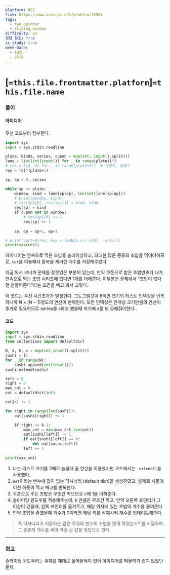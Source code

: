 ```yaml
---
platform: BOJ
link: https://www.acmicpc.net/problem/15961
tags:
  - two_pointer
  - sliding_window
difficulty: g4
정답 참조: true
is_study: true
week-date:
  - 10월
  - 2주차
---
```


#  \[`=this.file.frontmatter.platform`\]`=this.file.name`


### 풀이
#### 아이디어
우선 코드부터 첨부한다.
```python
import sys
input = sys.stdin.readline

plate, kinda, series, cupon = map(int, input().split())
lane = list(int(input()) for _ in range(plate))*2
# res = [[0, 0] for _ in range(plate+1)]  # 가짓수, 종류수
res = [0]*(plate+1)

sp, ep = 0, series

while sp <= plate:
    window, kind = lane[sp:ep], len(set(lane[sp:ep]))
    # print(window, kind)
    # res[sp][0], res[sp][1] = kind, kind
    res[sp] = kind
    if cupon not in window:
        # res[sp][0] += 1
        res[sp] += 1
        
    sp, ep = sp+1, ep+1

# print(sorted(res, key = lambda x:(-x[0], -x[1])))
print(max(res))
```
아이디어는 연속으로 먹은 초밥을 슬라이싱하고, 최대한 많은 종류의 초밥을 먹어야하므로, `set`을 이용해서 중복을 제거한 개수를 저장해주었다.

지금 와서 보니까 문제를 잘못읽은 부분이 있는데, 만약 쿠폰으로 받은 초밥번호가 내가 연속으로 먹는 초밥 시리즈에 없다면 1개를 더해준다. 이부분은 문제에서 "초밥이 없다면 만들어준다"라는 조건을 빼고 봐서 그렇다.

이 코드는 우선 시간초과가 발생한다. 그도그럴것이 6백만 크기의 리스트 인덱싱을 반복하니까 $N \times (N-1)$정도의 연산이 반복된다. 또한 인덱싱은 인덱싱 크기만큼의 연산이 추가로 필요하므로 series를 s라고 했을때 저기에 s를 또 곱해줘야한다..


#### 코드
```python
import sys
input = sys.stdin.readline
from collections import defaultdict

N, d, k, c = map(int,input().split())
sushi = []
for _ in range(N):
    sushi.append(int(input()))
sushi.extend(sushi)

left = 0
right = 0
max_cnt = 0
eat = defaultdict(int)

eat[c] += 1

for right in range(len(sushi)):
    eat[sushi[right]] += 1

    if right >= k-1:
        max_cnt = max(max_cnt,len(eat))
        eat[sushi[left]] -= 1
        if eat[sushi[left]] == 0:
            del eat[sushi[left]]
        left += 1
        
print(max_cnt)
```
1. 나는 리스트 크기를 2배로 늘릴때 곱 연산을 이용했지만 코드에서는 `.extend()`를 사용했다.
2. `eat`이라는 변수에 값이 없는 딕셔너리 (default dict)을 생성하였고, 실제로 시뮬레이션 하듯이 먹고 빼고를 반복한다.
3. 쿠폰으로 주는 초밥은 무조건 먹으므로 c에 1을 더해준다.
4. 슬라이딩 윈도우를 적용해주는데, k 만큼은 무조건 먹고, 만약 오른쪽 포인터가 그 이상이 갔을때, 왼쪽 포인터를 옮겨주고, 해당 위치에 있는 초밥의 개수를 줄여준다
5. 만약 초밥을 줄였을때 개수가 0이라면 해당 키를 삭제시켜 개수를 업데이트해준다.


> 즉 딕셔너리가 저장하는 값은 각각의 번호의 초밥을 몇개 먹었는가? 를 저장하며, 그 종류의 개수를 세어 가장 큰 값을 정답으로 한다.

---
### 회고
슬라이딩 윈도우라는 주제를 제대로 풀어본적이 없어 아이디어를 떠올리기 쉽지 않았던 문제.